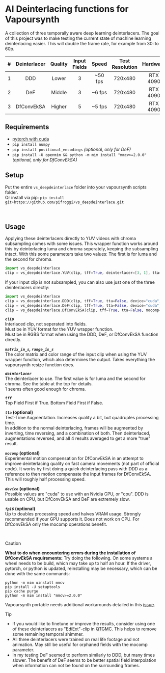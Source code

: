 # AI Deinterlacing functions for Vapoursynth
A collection of three temporally aware deep learning deinterlacers. The goal of this project was to make testing the current state of machine learning deinterlacing easier.
This will double the frame rate, for example from 30i to 60p.  

| # | Deinterlacer | Quality | Input Fields | Speed     | Test Resolution | Hardware | Paper                                                                     | Code 
| - |    :----:    | :----:  |    :----:    |   :----:  |     :----:      |  :----:  |                                    :----:                                 | :----:
| 1 | DDD          | Lower   | 3            | ~50 fps   | 720x480         | RTX 4090 | [Link](https://studios.disneyresearch.com/2020/11/10/deep-deinterlacing/) | [Link](https://github.com/vincentvdschaft/Disney-Deep-Deinterlacing)
| 2 | DeF          | Middle  | 3            | ~6 fps    | 720x480         | RTX 4090 | [Link](https://link.springer.com/chapter/10.1007/978-981-99-8073-4_28)    | [Link](https://github.com/Anonymous2022-cv/DeT)
| 3 | DfConvEkSA   | Higher  | 5            | ~5 fps    | 720x480         | RTX 4090 | [Link](https://arxiv.org/pdf/2404.13018)                                  | [Link](https://github.com/KUIS-AI-Tekalp-Research-Group/Video-Deinterlacing)

## Requirements
* [pytorch with cuda](https://pytorch.org/)  
* `pip install numpy`  
* `pip install positional_encodings` *(optional, only for DeF)*  
* `pip install -U openmim && python -m mim install "mmcv>=2.0.0"` *(optional, only for DfConvEkSA)*  

## Setup
Put the entire `vs_deepdeinterlace` folder into your vapoursynth scripts folder.  
Or install via pip: `pip install git+https://github.com/pifroggi/vs_deepdeinterlace.git`

<br />

## Usage
Applying these deinterlacers directly to YUV videos with chroma subsampling comes with some issues. This wrapper function works around this by deinterlacing luma and chroma seperately, keeping the subsampling intact. With this some parameters take two values: The first is for luma and the second for chroma.

```python
import vs_deepdeinterlace
clip = vs_deepdeinterlace.YUV(clip, tff=True, deinterlacer=[3, 1], tta=[False, False], mocomp=[False, False], matrix_in_s="709", range_in_s="limited", device="cuda", fp16=True)
```

If your input clip is not subsampled, you can also use just one of the three deinterlacers directly:

```python
import vs_deepdeinterlace
clip = vs_deepdeinterlace.DDD(clip, tff=True, tta=False, device="cuda", fp16=True)
clip = vs_deepdeinterlace.DeF(clip, tff=True, tta=False, device="cuda", fp16=True)
clip = vs_deepdeinterlace.DfConvEkSA(clip, tff=True, tta=False, mocomp=False, device="cuda", fp16=True)
```

__*`clip`*__  
Interlaced clip, not seperated into fields.  
Must be in YUV format for the YUV wrapper function.  
Must be in RGBS format when using the DDD, DeF, or DfConvEkSA function directly.

__*`matrix_in_s`, `range_in_s`*__  
The color matrix and color range of the input clip when using the YUV wrapper function, which also determines the output. Takes everything the vapoursynth resize function does.

__*`deinterlacer`*__  
The deinterlacer to use. The first value is for luma and the second for chroma. See the table at the top for details.  
1 seems often good enough for chroma.

__*`tff`*__  
Top Field First if True. Bottom Field First if False.

__*`tta`* (optional)__  
Test-Time Augmentation. Increases quality a bit, but quadruples processing time.  
In addition to the normal deinterlacing, frames will be augmented by inverting, time reversing, and a combination of both. Then deinterlaced, augmentations reversed, and all 4 results averaged to get a more "true" result.

__*`mocomp`* (optional)__  
Experimental motion compensation for DfConvEkSA in an attempt to improve deinterlacing quality on fast camera movements (not part of official code). It works by first doing a quick deinterlacing pass with DDD as a reference to then motion compensate the input frames for DfConvEkSA.  
This will roughly half processing speed.

__*`device`* (optional)__  
Possible values are "cuda" to use with an Nvidia GPU, or "cpu". DDD is usable on CPU, but DfConvEkSA and DeF are extremely slow.

__*`fp16`* (optional)__  
Up to doubles processing speed and halves VRAM usage. Strongly recommended if your GPU supports it. Does not work on CPU. For DfConvEkSA only the mocomp operations benefit.

<br />

> [!CAUTION]
> __What to do when encountering errors during the installation of DfConvEkSA requirements:__ Try doing the following. On some systems a wheel needs to be build, which may take up to half an hour. If the driver, pytorch, or python is updated, reinstalling may be necessary, which can be done with the same commands:
> ```
> python -m mim uinstall mmcv
> pip install -U setuptools
> pip cache purge
> python -m mim install "mmcv>=2.0.0"
> ```
> Vapoursynth portable needs additional workarounds detailed in this [issue](https://github.com/pifroggi/vs_deepdeinterlace/issues/1#issuecomment-2619119389).

> [!TIP]
> * If you would like to finetune or improve the results, consider using one of these deinterlacers as "EdiExt"-clip in [QTGMC](https://github.com/HomeOfVapourSynthEvolution/havsfunc/blob/f11d79c98589c9dcb5b10beec35b631db68b495c/havsfunc/havsfunc.py#L1912). This helps to remove some remaining temporal shimmer.
> * All three deinterlacers were trained on real life footage and not animation. May still be useful for orphaned fields with the mocomp parameter.
> * In my testing DeF seemed to perform similarly to DDD, but many times slower. The benefit of DeF seems to be better spatial field interpolation when information can not be found on the surrounding frames.

